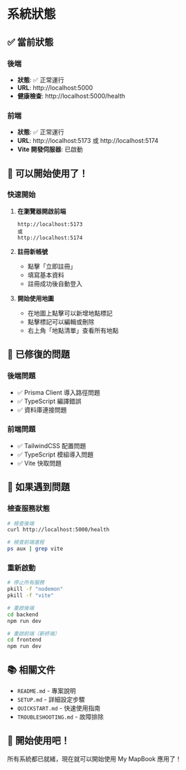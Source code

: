 # 系統狀態

## ✅ 當前狀態

### 後端
- **狀態**: ✅ 正常運行
- **URL**: http://localhost:5000
- **健康檢查**: http://localhost:5000/health

### 前端
- **狀態**: ✅ 正常運行
- **URL**: http://localhost:5173 或 http://localhost:5174
- **Vite 開發伺服器**: 已啟動

## 🎯 可以開始使用了！

### 快速開始

1. **在瀏覽器開啟前端**
   ```
   http://localhost:5173
   或
   http://localhost:5174
   ```

2. **註冊新帳號**
   - 點擊「立即註冊」
   - 填寫基本資料
   - 註冊成功後自動登入

3. **開始使用地圖**
   - 在地圖上點擊可以新增地點標記
   - 點擊標記可以編輯或刪除
   - 右上角「地點清單」查看所有地點

## 📝 已修復的問題

### 後端問題
- ✅ Prisma Client 導入路徑問題
- ✅ TypeScript 編譯錯誤
- ✅ 資料庫連接問題

### 前端問題  
- ✅ TailwindCSS 配置問題
- ✅ TypeScript 模組導入問題
- ✅ Vite 快取問題

## 🔧 如果遇到問題

### 檢查服務狀態

```bash
# 檢查後端
curl http://localhost:5000/health

# 檢查前端進程
ps aux | grep vite
```

### 重新啟動

```bash
# 停止所有服務
pkill -f "nodemon"
pkill -f "vite"

# 重啟後端
cd backend
npm run dev

# 重啟前端（新終端）
cd frontend
npm run dev
```

## 📚 相關文件

- `README.md` - 專案說明
- `SETUP.md` - 詳細設定步驟
- `QUICKSTART.md` - 快速使用指南
- `TROUBLESHOOTING.md` - 故障排除

## 🎉 開始使用吧！

所有系統都已就緒，現在就可以開始使用 My MapBook 應用了！
